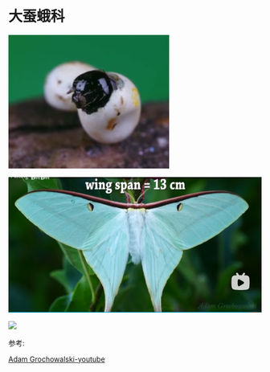 # 大蚕蛾科

![](02.png)

![](01.png)

![](01.gif)

参考:

[Adam Grochowalski-youtube](https://youtube.com/watch?v=B6RDsak_IZw&feature=share)
